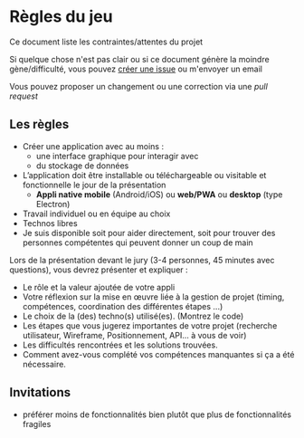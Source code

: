 # Règles du jeu

Ce document liste les contraintes/attentes du projet

Si quelque chose n'est pas clair ou si ce document génère la moindre gène/difficulté, vous pouvez [créer une issue](https://github.com/ecvdbdx/projet-M2-20-21/issues/new) ou m'envoyer un email

Vous pouvez proposer un changement ou une correction via une *pull request*


## Les règles

- Créer une application avec au moins :
  - une interface graphique pour interagir avec
  - du stockage de données
- L’application doit être installable ou téléchargeable ou visitable et fonctionnelle le jour de la présentation
  - **Appli native mobile** (Android/iOS) ou **web/PWA** ou **desktop** (type Electron)
- Travail individuel ou en équipe au choix
- Technos libres
- Je suis disponible soit pour aider directement, soit pour trouver des personnes compétentes qui peuvent donner un coup de main


Lors de la présentation devant le jury (3-4 personnes, 45 minutes avec questions), vous devrez présenter et expliquer :
- Le rôle et la valeur ajoutée de votre appli
- Votre réflexion sur la mise en œuvre liée à la gestion de projet (timing, compétences, coordination des différentes étapes ...)
- Le choix de la (des) techno(s) utilisé(es). (Montrez le code)
- Les étapes que vous jugerez importantes de votre projet (recherche utilisateur, Wireframe, Positionnement, API... à vous de voir)
- Les difficultés rencontrées et les solutions trouvées.
- Comment avez-vous complété vos compétences manquantes si ça a été nécessaire.


## Invitations

- préférer moins de fonctionnalités bien plutôt que plus de fonctionnalités fragiles
